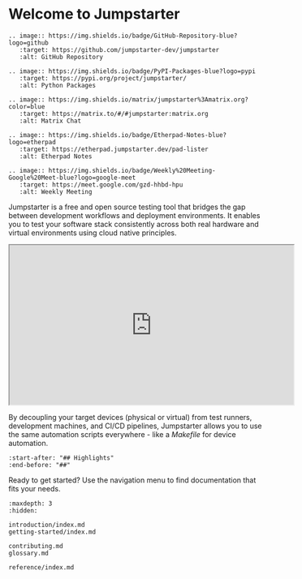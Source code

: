 # Welcome to Jumpstarter

```{eval-rst}
.. image:: https://img.shields.io/badge/GitHub-Repository-blue?logo=github
   :target: https://github.com/jumpstarter-dev/jumpstarter
   :alt: GitHub Repository

.. image:: https://img.shields.io/badge/PyPI-Packages-blue?logo=pypi
   :target: https://pypi.org/project/jumpstarter/
   :alt: Python Packages

.. image:: https://img.shields.io/matrix/jumpstarter%3Amatrix.org?color=blue
   :target: https://matrix.to/#/#jumpstarter:matrix.org
   :alt: Matrix Chat

.. image:: https://img.shields.io/badge/Etherpad-Notes-blue?logo=etherpad
   :target: https://etherpad.jumpstarter.dev/pad-lister
   :alt: Etherpad Notes

.. image:: https://img.shields.io/badge/Weekly%20Meeting-Google%20Meet-blue?logo=google-meet
   :target: https://meet.google.com/gzd-hhbd-hpu
   :alt: Weekly Meeting
```

Jumpstarter is a free and open source testing tool that bridges the gap between
development workflows and deployment environments. It enables you to test your
software stack consistently across both real hardware and virtual environments
using cloud native principles.

<iframe width="560" height="315" src="https://www.youtube-nocookie.com/embed/40OmDwTgl1A?si=qZxbyZsz4jWn3PI2&rel=0" title="YouTube video player" frameborder="2" allow="accelerometer; autoplay; clipboard-write; encrypted-media; gyroscope; picture-in-picture; web-share" referrerpolicy="strict-origin-when-cross-origin" allowfullscreen></iframe>

By decoupling your target devices (physical or virtual) from test runners,
development machines, and CI/CD pipelines, Jumpstarter allows you to use the
same automation scripts everywhere - like a *Makefile* for device automation.

```{include} ../../README.md
:start-after: "## Highlights"
:end-before: "##"
```

Ready to get started? Use the navigation menu to find documentation that fits
your needs.

```{toctree}
:maxdepth: 3
:hidden:

introduction/index.md
getting-started/index.md

contributing.md
glossary.md

reference/index.md
```